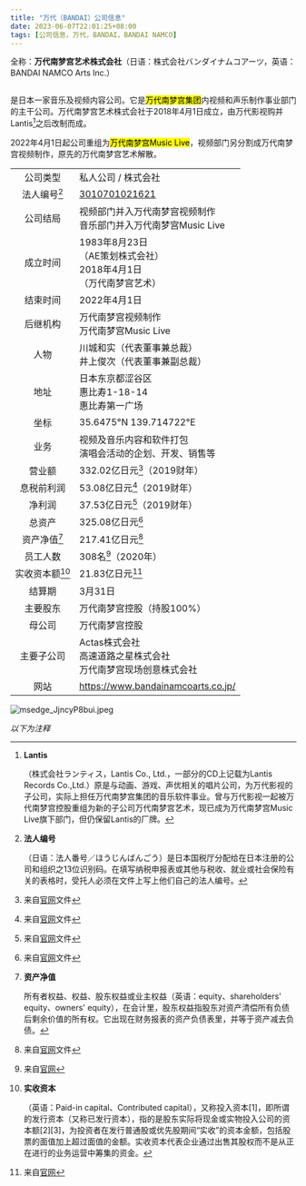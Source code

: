 ```yaml
---
title: "万代（BANDAI）公司信息"
date: 2023-06-07T22:01:25+08:00
tags: [公司信息，万代，BANDAI，BANDAI NAMCO]
---
```


全称：**万代南梦宫艺术株式会社**（日语：株式会社バンダイナムコアーツ，英语：BANDAI NAMCO Arts Inc.）

<img src="https://s1.imagehub.cc/images/2023/06/07/63e16713e18d421759a75c1cd4b340b5.png" title="万代南梦宫艺术株式会社的商标" alt="" data-align="center">

是日本一家音乐及视频内容公司。它是<mark>万代南梦宫集团</mark>内视频和声乐制作事业部门的主干公司。万代南梦宫艺术株式会社于2018年4月1日成立，由万代影视购并Lantis[^1]之后改制而成。

2022年4月1日起公司重组为<mark>万代南梦宫Music Live</mark>，视频部门另分割成万代南梦宫视频制作，原先的万代南梦宫艺术解散。

|           |                                                                                                        |
|:---------:| ------------------------------------------------------------------------------------------------------ |
| 公司类型      | 私人公司 / 株式会社                                                                                            |
| 法人编号[^2]  | [3010701021621](https://www.houjin-bangou.nta.go.jp/henkorireki-johoto.html?selHouzinNo=3010701021621) |
| 公司结局      | 视频部门并入万代南梦宫视频制作<br>音乐部门并入万代南梦宫Music Live                                                               |
| 成立时间      | 1983年8月23日<br>（AE策划株式会社）<br>2018年4月1日<br>（万代南梦宫艺术）                                                     |
| 结束时间      | 2022年4月1日                                                                                              |
| 后继机构      | 万代南梦宫视频制作<br>万代南梦宫Music Live                                                                           |
| 人物        | 川城和实（代表董事兼总裁）<br>井上俊次（代表董事兼副总裁）                                                                        |
| 地址        | 日本东京都涩谷区<br>惠比寿1-18-14<br>惠比寿第一广场                                                                      |
| 坐标        | 35.6475°N 139.714722°E                                                                                 |
| 业务        | 视频及音乐内容和软件打包<br>演唱会活动的企划、开发、销售等                                                                        |
| 营业额       | 332.02亿日元[^3]（2019财年）                                                                                  |
| 息税前利润     | 53.08亿日元[^3]（2019财年）                                                                                   |
| 净利润       | 37.53亿日元[^3]（2019财年）                                                                                   |
| 总资产       | 325.08亿日元[^3]                                                                                          |
| 资产净值[^5]  | 217.41亿日元[^3]                                                                                          |
| 员工人数      | 308名[^4]（2020年）                                                                                        |
| 实收资本额[^6] | 21.83亿日元[^4]                                                                                           |
| 结算期       | 3月31日                                                                                                  |
| 主要股东      | 万代南梦宫控股（持股100%）                                                                                        |
| 母公司       | 万代南梦宫控股                                                                                                |
| 主要子公司     | Actas株式会社<br>高速道路之星株式会社<br>万代南梦宫现场创意株式会社                                                               |
| 网站        | https://www.bandainamcoarts.co.jp/                                                                     |

![msedge_JjncyP8bui.jpeg](https://s1.imagehub.cc/images/2023/06/07/msedge_JjncyP8bui.jpeg "Bing地图")

*以下为注释*

[^1]:
    **Lantis**
    
    （株式会社ランティス，Lantis Co., Ltd.，一部分的CD上记载为Lantis Records Co.,Ltd.）原是与动画、游戏、声优相关的唱片公司，为万代影视的子公司，实际上担任万代南梦宫集团的音乐软件事业。曾与万代影视一起被万代南梦宫控股重组为新的子公司万代南梦宫艺术，现已成为万代南梦宫Music Live旗下部门，但仍保留Lantis的厂牌。

[^2]:
    **法人编号**
    
    （日语：法人番号／ほうじんばんごう）是日本国税厅分配给在日本注册的公司和组织之13位识别码。在填写纳税申报表或其他与税收、就业或社会保险有关的表格时，受托人必须在文件上写上他们自己的法人编号。

[^3]: 来自[官网](https://www.bandainamcoarts.co.jp/storage/data/pr200605koukoku.pdf)文件

[^4]: 来自[官网](https://www.bandainamcoarts.co.jp/company/overview)

[^5]:
    **资产净值**
    
    所有者权益、权益、股东权益或业主权益（英语：equity、shareholders' equity、owners' equity），在会计里，股东权益指股东对资产清偿所有负债后剩余价值的所有权。它出现在财务报表的资产负债表里，并等于资产减去负债。

[^6]:
    **实收资本**
    
    （英语：Paid-in capital、Contributed capital），又称投入资本[1]，即所谓的发行资本（又称已发行资本），指的是股东实际将现金或实物投入公司的资本额[2][3]，为投资者在发行普通股或优先股期间“实收”的资本金额，包括股票的面值加上超过面值的金额。实收资本代表企业通过出售其股权而不是从正在进行的业务运营中筹集的资金。
